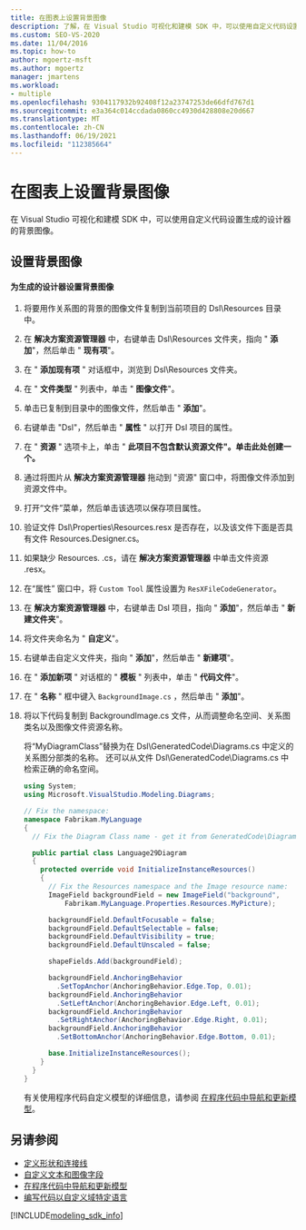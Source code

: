```yaml
---
title: 在图表上设置背景图像
description: 了解，在 Visual Studio 可视化和建模 SDK 中，可以使用自定义代码设置生成的设计器的背景图像。
ms.custom: SEO-VS-2020
ms.date: 11/04/2016
ms.topic: how-to
author: mgoertz-msft
ms.author: mgoertz
manager: jmartens
ms.workload:
- multiple
ms.openlocfilehash: 9304117932b92408f12a23747253de66dfd767d1
ms.sourcegitcommit: e3a364c014ccdada0860cc4930d428808e20d667
ms.translationtype: MT
ms.contentlocale: zh-CN
ms.lasthandoff: 06/19/2021
ms.locfileid: "112385664"
---
```

# <a name="setting-a-background-image-on-a-diagram"></a>在图表上设置背景图像
在 Visual Studio 可视化和建模 SDK 中，可以使用自定义代码设置生成的设计器的背景图像。

## <a name="setting-the-background-image"></a>设置背景图像

#### <a name="to-set-a-background-image-for-a-generated-designer"></a>为生成的设计器设置背景图像

1. 将要用作关系图的背景的图像文件复制到当前项目的 Dsl\Resources 目录中。

2. 在 **解决方案资源管理器** 中，右键单击 Dsl\Resources 文件夹，指向 " **添加**"，然后单击 " **现有项**"。

3. 在 " **添加现有项** " 对话框中，浏览到 Dsl\Resources 文件夹。

4. 在 " **文件类型** " 列表中，单击 " **图像文件**"。

5. 单击已复制到目录中的图像文件，然后单击 " **添加**"。

6. 右键单击 "Dsl"，然后单击 " **属性** " 以打开 Dsl 项目的属性。

7. 在 " **资源** " 选项卡上，单击 " **此项目不包含默认资源文件"。单击此处创建一个。**

8. 通过将图片从 **解决方案资源管理器** 拖动到 "资源" 窗口中，将图像文件添加到资源文件中。

9. 打开“文件”菜单，然后单击该选项以保存项目属性。

10. 验证文件 Dsl\Properties\Resources.resx 是否存在，以及该文件下面是否具有文件 Resources.Designer.cs。

11. 如果缺少 Resources. .cs，请在 **解决方案资源管理器** 中单击文件资源 .resx。

12. 在“属性”  窗口中，将 `Custom Tool` 属性设置为 `ResXFileCodeGenerator`。

13. 在 **解决方案资源管理器** 中，右键单击 Dsl 项目，指向 " **添加**"，然后单击 " **新建文件夹**"。

14. 将文件夹命名为 " **自定义**"。

15. 右键单击自定义文件夹，指向 " **添加**"，然后单击 " **新建项**"。

16. 在 " **添加新项** " 对话框的 " **模板** " 列表中，单击 " **代码文件**"。

17. 在 " **名称** " 框中键入 `BackgroundImage.cs` ，然后单击 " **添加**"。

18. 将以下代码复制到 BackgroundImage.cs 文件，从而调整命名空间、关系图类名以及图像文件资源名称。

     将“MyDiagramClass”替换为在 Dsl\GeneratedCode\Diagrams.cs 中定义的关系图分部类的名称。 还可以从文件 Dsl\GeneratedCode\Diagrams.cs 中检索正确的命名空间。

    ```csharp
    using System;
    using Microsoft.VisualStudio.Modeling.Diagrams;

    // Fix the namespace:
    namespace Fabrikam.MyLanguage
    {
      // Fix the Diagram Class name - get it from GeneratedCode\Diagram.cs

      public partial class Language29Diagram
      {
        protected override void InitializeInstanceResources()
        {
          // Fix the Resources namespace and the Image resource name:
          ImageField backgroundField = new ImageField("background",
              Fabrikam.MyLanguage.Properties.Resources.MyPicture);

          backgroundField.DefaultFocusable = false;
          backgroundField.DefaultSelectable = false;
          backgroundField.DefaultVisibility = true;
          backgroundField.DefaultUnscaled = false;

          shapeFields.Add(backgroundField);

          backgroundField.AnchoringBehavior
            .SetTopAnchor(AnchoringBehavior.Edge.Top, 0.01);
          backgroundField.AnchoringBehavior
            .SetLeftAnchor(AnchoringBehavior.Edge.Left, 0.01);
          backgroundField.AnchoringBehavior
            .SetRightAnchor(AnchoringBehavior.Edge.Right, 0.01);
          backgroundField.AnchoringBehavior
            .SetBottomAnchor(AnchoringBehavior.Edge.Bottom, 0.01);

          base.InitializeInstanceResources();
        }
      }
    }
    ```

     有关使用程序代码自定义模型的详细信息，请参阅 [在程序代码中导航和更新模型](../modeling/navigating-and-updating-a-model-in-program-code.md)。

## <a name="see-also"></a>另请参阅

- [定义形状和连接线](../modeling/defining-shapes-and-connectors.md)
- [自定义文本和图像字段](../modeling/customizing-text-and-image-fields.md)
- [在程序代码中导航和更新模型](../modeling/navigating-and-updating-a-model-in-program-code.md)
- [编写代码以自定义域特定语言](../modeling/writing-code-to-customise-a-domain-specific-language.md)

[!INCLUDE[modeling_sdk_info](includes/modeling_sdk_info.md)]
